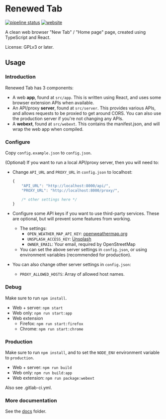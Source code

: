 # Renewed Tab

[![pipeline status](https://gitlab.com/rubenwardy/renewedtab/badges/master/pipeline.svg)](https://gitlab.com/rubenwardy/renewedtab/-/commits/master) [![website](https://img.shields.io/badge/Try_It-Online-blue)](https://web.renewedtab.com/)

A clean web browser "New Tab" / "Home page" page, created using TypeScript and React.

License: GPLv3 or later.

## Usage

### Introduction

Renewed Tab has 3 components:

* A web **app**, found at `src/app`. This is written using React, and
  uses some browser extension APIs when available.
* An API/proxy **server**, found at `src/server`.
  This provides various APIs, and allows requests to be proxied to get
  around CORS. You can also use the production server if you're not changing
  any APIs.
* A **webext**, found at `src/webext`. This contains the manifest.json,
  and will wrap the web app when compiled.

### Configure

Copy `config.example.json` to `config.json`.

(Optional) If you want to run a local API/proxy server, then you will need to:

* Change `API_URL` and `PROXY_URL` in `config.json` to localhost:


	```js
	{
		"API_URL": "http://localhost:8000/api/",
		"PROXY_URL": "http://localhost:8000/proxy/",

		/* other settings here */
	}
	```

* Configure some API keys if you want to use third-party services.
  These are optional, but will prevent some features from working.
	* The settings:
		* `OPEN_WEATHER_MAP_API_KEY`: [openweathermap.org](https://home.openweathermap.org/users/sign_up)
		* `UNSPLASH_ACCESS_KEY`: [Unsplash](https://unsplash.com/oauth/applications)
		* `OWNER_EMAIL`: Your email, required by OpenStreetMap
	* You can set the above server settings in `config.json`, or using
	  environment variables (recommended for production).

* You can also change other server settings in `config.json`:
	* `PROXY_ALLOWED_HOSTS`: Array of allowed host names.

### Debug

Make sure to run `npm install`.

* Web + server: `npm start`
* Web only: `npm run start:app`
* Web extension
	* Firefox: `npm run start:firefox`
	* Chrome: `npm run start:chrome`

### Production

Make sure to run `npm install`, and to set the `NODE_ENV` environment
variable to `production`.

* Web + server: `npm run build`
* Web only: `npm run build:app`
* Web extension: `npm run package:webext`

Also see .gitlab-ci.yml.

### More documentation

See the [docs](docs) folder.
